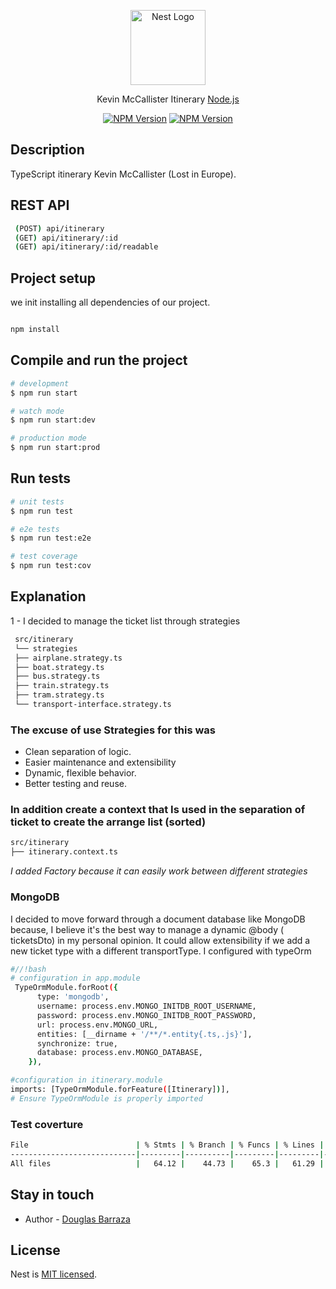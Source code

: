 <p align="center">
  <a href="http://nestjs.com/" target="blank"><img src="https://nestjs.com/img/logo-small.svg" width="120" alt="Nest Logo" /></a>
</p>

<p align="center">Kevin McCallister Itinerary <a href="http://nodejs.org" target="_blank">Node.js</a>
    <p align="center">
<a href="https://www.npmjs.com/~nestjscore" target="_blank"><img src="https://img.shields.io/npm/v/@nestjs/core.svg" alt="NPM Version" /></a>
<a href="https://www.npmjs.com/~nestjscore" target="_blank"><img src="https://img.shields.io/npm/v/@nestjs/core.svg" alt="NPM Version" /></a>
</p>
  <!--[![Backers on Open Collective](https://opencollective.com/nest/backers/badge.svg)](https://opencollective.com/nest#backer)
  [![Sponsors on Open Collective](https://opencollective.com/nest/sponsors/badge.svg)](https://opencollective.com/nest#sponsor)-->

## Description

TypeScript itinerary Kevin McCallister (Lost in Europe).

## REST API

```bash
 (POST) api/itinerary
 (GET) api/itinerary/:id
 (GET) api/itinerary/:id/readable
```

## Project setup

we init installing all dependencies of our project.

```bash

npm install

```

## Compile and run the project

```bash
# development
$ npm run start

# watch mode
$ npm run start:dev

# production mode
$ npm run start:prod
```

## Run tests

```bash
# unit tests
$ npm run test

# e2e tests
$ npm run test:e2e

# test coverage
$ npm run test:cov
```

## Explanation

1 - I decided to manage the ticket list through strategies

```bash
 src/itinerary
 └── strategies
 ├── airplane.strategy.ts
 ├── boat.strategy.ts
 ├── bus.strategy.ts
 ├── train.strategy.ts
 ├── tram.strategy.ts
 └── transport-interface.strategy.ts
```

### The excuse of use Strategies for this was

- Clean separation of logic.
- Easier maintenance and extensibility
- Dynamic, flexible behavior.
- Better testing and reuse.

### In addition create a context that Is used in the separation of ticket to create the arrange list (sorted)

```bash
src/itinerary
├── itinerary.context.ts
```

_I added Factory because it can easily work between different strategies_

### MongoDB

I decided to move forward through a document database like MongoDB because, I believe it's the best way to manage a dynamic @body ( ticketsDto) in my personal opinion. It could allow extensibility if we add a new ticket type with a different transportType. I configured with typeOrm

```bash
#//!bash
# configuration in app.module
 TypeOrmModule.forRoot({
      type: 'mongodb',
      username: process.env.MONGO_INITDB_ROOT_USERNAME,
      password: process.env.MONGO_INITDB_ROOT_PASSWORD,
      url: process.env.MONGO_URL,
      entities: [__dirname + '/**/*.entity{.ts,.js}'],
      synchronize: true,
      database: process.env.MONGO_DATABASE,
    }),

#configuration in itinerary.module
imports: [TypeOrmModule.forFeature([Itinerary])],
# Ensure TypeOrmModule is properly imported


```

### Test coverture

```bash
File                        | % Stmts | % Branch | % Funcs | % Lines | Uncovered Line #s
----------------------------|---------|----------|---------|---------|-------------------
All files                   |   64.12 |    44.73 |    65.3 |   61.29 |
```

## Stay in touch

- Author - [Douglas Barraza](https://www.linkedin.com/in/douglas-barraza/)

## License

Nest is [MIT licensed](https://github.com/nestjs/nest/blob/master/LICENSE).

```

```
